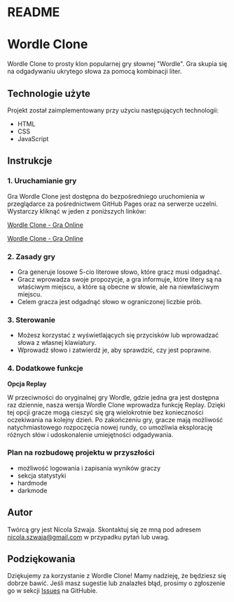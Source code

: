 # README

# **Wordle Clone**

Wordle Clone to prosty klon popularnej gry słownej "Wordle". Gra skupia się na odgadywaniu ukrytego słowa za pomocą kombinacji liter.

## **Technologie użyte**

Projekt został zaimplementowany przy użyciu następujących technologii:

- HTML
- CSS
- JavaScript

## **Instrukcje**

### **1. Uruchamianie gry**

Gra Wordle Clone jest dostępna do bezpośredniego uruchomienia w przeglądarce za pośrednictwem GitHub Pages oraz na serwerze uczelni. Wystarczy kliknąć w jeden z poniższych linków:

[Wordle Clone - Gra Online](https://chat.openai.com/c/wstaw_link_do_gry_na_github_pages)

[Wordle Clone - Gra Online](https://chat.openai.com/c/wstaw_link_do_gry_na_github_pages)

### **2. Zasady gry**

- Gra generuje losowe 5-cio literowe słowo, które gracz musi odgadnąć.
- Gracz wprowadza swoje propozycje, a gra informuje, które litery są na właściwym miejscu, a które są obecne w słowie, ale na niewłaściwym miejscu.
- Celem gracza jest odgadnąć słowo w ograniczonej liczbie prób.

### **3. Sterowanie**

- Możesz korzystać z wyświetlających się przycisków lub wprowadzać słowa z własnej klawiatury.
- Wprowadź słowo i zatwierdź je, aby sprawdzić, czy jest poprawne.

### **4. Dodatkowe funkcje**

**Opcja Replay**

W przeciwności do oryginalnej gry Wordle, gdzie jedna gra jest dostępna raz dziennie, nasza wersja Wordle Clone wprowadza funkcję Replay. Dzięki tej opcji gracze mogą cieszyć się grą wielokrotnie bez konieczności oczekiwania na kolejny dzień. Po zakończeniu gry, gracze mają możliwość natychmiastowego rozpoczęcia nowej rundy, co umożliwia eksplorację różnych słów i udoskonalenie umiejętności odgadywania.

### **Plan na rozbudowę projektu w przyszłości**

- możliwość logowania i zapisania wyników graczy
- sekcja statystyki
- hardmode
- darkmode

## **Autor**

Twórcą gry jest Nicola Szwaja. Skontaktuj się ze mną pod adresem nicola.szwaja@gmail.com w przypadku pytań lub uwag.

## **Podziękowania**

Dziękujemy za korzystanie z Wordle Clone! Mamy nadzieję, że będziesz się dobrze bawić. Jeśli masz sugestie lub znalazłeś błąd, prosimy o zgłoszenie go w sekcji [Issues](https://chat.openai.com/c/link_do_sekcji_issues) na GitHubie.
